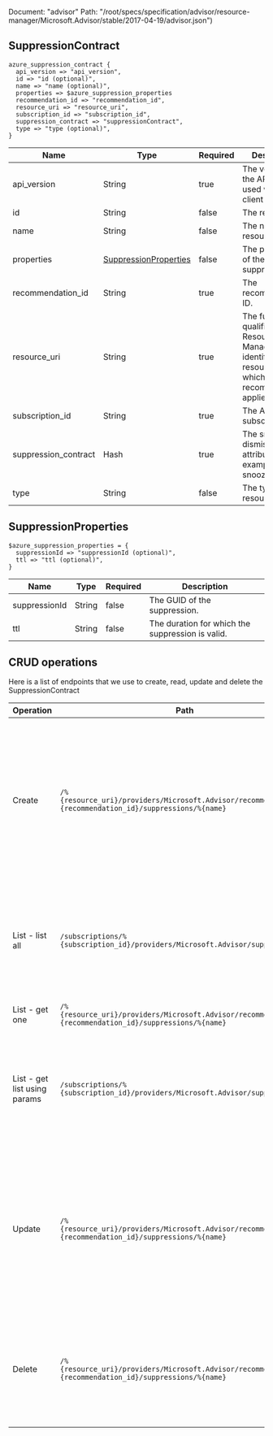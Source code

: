 Document: "advisor"
Path: "/root/specs/specification/advisor/resource-manager/Microsoft.Advisor/stable/2017-04-19/advisor.json")

## SuppressionContract

```puppet
azure_suppression_contract {
  api_version => "api_version",
  id => "id (optional)",
  name => "name (optional)",
  properties => $azure_suppression_properties
  recommendation_id => "recommendation_id",
  resource_uri => "resource_uri",
  subscription_id => "subscription_id",
  suppression_contract => "suppressionContract",
  type => "type (optional)",
}
```

| Name        | Type           | Required       | Description       |
| ------------- | ------------- | ------------- | ------------- |
|api_version | String | true | The version of the API to be used with the client request. |
|id | String | false | The resource ID. |
|name | String | false | The name of the resource. |
|properties | [SuppressionProperties](#suppressionproperties) | false | The properties of the suppression. |
|recommendation_id | String | true | The recommendation ID. |
|resource_uri | String | true | The fully qualified Azure Resource Manager identifier of the resource to which the recommendation applies. |
|subscription_id | String | true | The Azure subscription ID. |
|suppression_contract | Hash | true | The snoozed or dismissed attribute; for example, the snooze duration. |
|type | String | false | The type of the resource. |
        
## SuppressionProperties

```puppet
$azure_suppression_properties = {
  suppressionId => "suppressionId (optional)",
  ttl => "ttl (optional)",
}
```

| Name        | Type           | Required       | Description       |
| ------------- | ------------- | ------------- | ------------- |
|suppressionId | String | false | The GUID of the suppression. |
|ttl | String | false | The duration for which the suppression is valid. |



## CRUD operations

Here is a list of endpoints that we use to create, read, update and delete the SuppressionContract

| Operation | Path | Verb | Description | OperationID |
| ------------- | ------------- | ------------- | ------------- | ------------- |
|Create|`/%{resource_uri}/providers/Microsoft.Advisor/recommendations/%{recommendation_id}/suppressions/%{name}`|Put|Enables the snoozed or dismissed attribute of a recommendation. The snoozed or dismissed attribute is referred to as a suppression. Use this API to create or update the snoozed or dismissed status of a recommendation.|Suppressions_Create|
|List - list all|`/subscriptions/%{subscription_id}/providers/Microsoft.Advisor/suppressions`|Get|Retrieves the list of snoozed or dismissed suppressions for a subscription. The snoozed or dismissed attribute of a recommendation is referred to as a suppression.|Suppressions_List|
|List - get one|`/%{resource_uri}/providers/Microsoft.Advisor/recommendations/%{recommendation_id}/suppressions/%{name}`|Get|Obtains the details of a suppression.|Suppressions_Get|
|List - get list using params|`/subscriptions/%{subscription_id}/providers/Microsoft.Advisor/suppressions`|Get|Retrieves the list of snoozed or dismissed suppressions for a subscription. The snoozed or dismissed attribute of a recommendation is referred to as a suppression.|Suppressions_List|
|Update|`/%{resource_uri}/providers/Microsoft.Advisor/recommendations/%{recommendation_id}/suppressions/%{name}`|Put|Enables the snoozed or dismissed attribute of a recommendation. The snoozed or dismissed attribute is referred to as a suppression. Use this API to create or update the snoozed or dismissed status of a recommendation.|Suppressions_Create|
|Delete|`/%{resource_uri}/providers/Microsoft.Advisor/recommendations/%{recommendation_id}/suppressions/%{name}`|Delete|Enables the activation of a snoozed or dismissed recommendation. The snoozed or dismissed attribute of a recommendation is referred to as a suppression.|Suppressions_Delete|